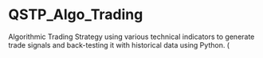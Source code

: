 # QSTP_Algo_Trading
Algorithmic Trading Strategy using various technical indicators to generate trade signals and back-testing it with historical data using Python. (
